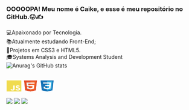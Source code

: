 ### OOOOOPA! Meu nome é Caike, e esse é meu repositório no GitHub.😛✍

 💻Apaixonado por Tecnologia.<br>
 📚Atualmente estudando Front-End; <br>
 📂Projetos em CSS3 e HTML5.<br>
 🎓Systems Analysis and Development Student<br>
![Anurag's GitHub stats](https://github-readme-stats.vercel.app/api?username=CaikeRabis&show_icons=true&theme=tokyonight)

<div style="display: inline_block"><br>
  <img align="center" alt="Caike-Js" height="30" width="40" src="https://raw.githubusercontent.com/devicons/devicon/master/icons/javascript/javascript-plain.svg">
  <img align="center" alt="Caike-HTML" height="30" width="40" src="https://raw.githubusercontent.com/devicons/devicon/master/icons/html5/html5-original.svg">
  <img align="center" alt="Caike-CSS" height="30" width="40" src="https://raw.githubusercontent.com/devicons/devicon/master/icons/css3/css3-original.svg">
</div><br>

<div> 
  <a href="https://www.instagram.com/caikerabis/" target="_blank"><img src="https://img.shields.io/badge/-Instagram-%23E4405F?style=for-the-badge&logo=instagram&logoColor=white" target="_blank"></a>
  <a href = "mailto:caikerabis@gmail.com"><img src="https://img.shields.io/badge/-Gmail-%23333?style=for-the-badge&logo=gmail&logoColor=white" target="_blank"></a>
  <a href="https://www.linkedin.com/in/caike-rabis-951a27199/" target="_blank"><img src="https://img.shields.io/badge/-LinkedIn-%230077B5?style=for-the-badge&logo=linkedin&logoColor=white" target="_blank"></a> 
  
</div>
